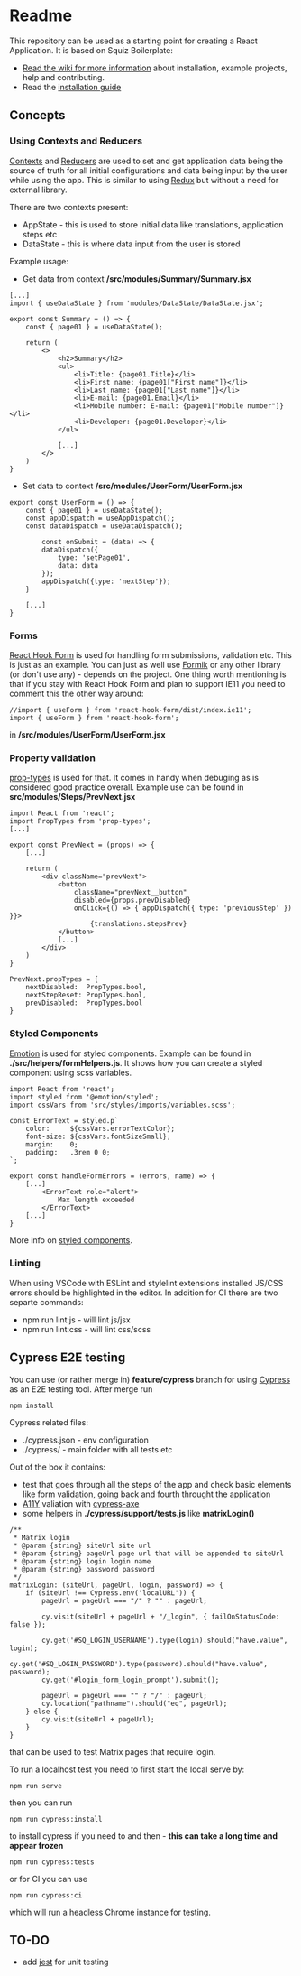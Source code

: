 # Readme #
This repository can be used as a starting point for creating a React Application.
It is based on Squiz Boilerplate:

* [Read the wiki for more information](https://gitlab.squiz.net/boilerplate/webpack-boilerplate/wikis/home) about installation, example projects, help and contributing.
* Read the [installation guide](https://gitlab.squiz.net/boilerplate/webpack-boilerplate/wikis/Installation)

## Concepts

### Using Contexts and Reducers
[Contexts](https://reactjs.org/docs/context.html) and [Reducers](https://reactjs.org/docs/hooks-reference.html#usereducer) are used to set and get application data being the source of truth for all initial configurations and data being input by the user while using the app. This is similar to using [Redux](https://redux.js.org/) but without a need for external library.

There are two contexts present:
* AppState - this is used to store initial data like translations, application steps etc
* DataState - this is where data input from the user is stored

Example usage:
* Get data from context **/src/modules/Summary/Summary.jsx**
```
[...]
import { useDataState } from 'modules/DataState/DataState.jsx';

export const Summary = () => {
    const { page01 } = useDataState();

    return (
        <>
            <h2>Summary</h2>
            <ul>
                <li>Title: {page01.Title}</li>
                <li>First name: {page01["First name"]}</li>
                <li>Last name: {page01["Last name"]}</li>
                <li>E-mail: {page01.Email}</li>
                <li>Mobile number: E-mail: {page01["Mobile number"]}</li>
                <li>Developer: {page01.Developer}</li>
            </ul>

            [...]
        </>
    )
}
```
* Set data to context **/src/modules/UserForm/UserForm.jsx**
```
export const UserForm = () => {
    const { page01 } = useDataState();
    const appDispatch = useAppDispatch();
    const dataDispatch = useDataDispatch();

        const onSubmit = (data) => {
        dataDispatch({
            type: 'setPage01',
            data: data
        });
        appDispatch({type: 'nextStep'});
    }

    [...]
}
```

### Forms
[React Hook Form](https://react-hook-form.com/) is used for handling form submissions, validation etc. This is just as an example. You can just as well use [Formik](https://formik.org/) or any other library (or don't use any) - depends on the project.
One thing worth mentioning is that if you stay with React Hook Form and plan to support IE11 you need to comment this the other way around:
```
//import { useForm } from 'react-hook-form/dist/index.ie11';
import { useForm } from 'react-hook-form';
```
in **/src/modules/UserForm/UserForm.jsx**

### Property validation
[prop-types](https://www.npmjs.com/package/prop-types) is used for that. It comes in handy when debuging as is considered good practice overall.
Example use can be found in **src/modules/Steps/PrevNext.jsx**
```
import React from 'react';
import PropTypes from 'prop-types';
[...]

export const PrevNext = (props) => {
    [...]

    return (
        <div className="prevNext">
            <button
                className="prevNext__button"
                disabled={props.prevDisabled}
                onClick={() => { appDispatch({ type: 'previousStep' }) }}>
                    {translations.stepsPrev}
            </button>
            [...]
        </div>
    )
}

PrevNext.propTypes = {
    nextDisabled:  PropTypes.bool,
    nextStepReset: PropTypes.bool,
    prevDisabled:  PropTypes.bool
}
```

### Styled Components
[Emotion](https://emotion.sh/docs/introduction) is used for styled components. Example can be found in **./src/helpers/formHelpers.js**. It shows how you can create a styled component using scss variables.
```
import React from 'react';
import styled from '@emotion/styled';
import cssVars from 'src/styles/imports/variables.scss';

const ErrorText = styled.p`
    color:     ${cssVars.errorTextColor};
    font-size: ${cssVars.fontSizeSmall};
    margin:    0;
    padding:   .3rem 0 0;
`;

export const handleFormErrors = (errors, name) => {
    [...]
        <ErrorText role="alert">
            Max length exceeded
        </ErrorText>
    [...]
}
```
More info on [styled components](https://styled-components.com/docs/basics).

### Linting
When using VSCode with ESLint and stylelint extensions installed JS/CSS errors should be highlighted in the editor. In addition for CI there are two separte commands:
* npm run lint:js - will lint js/jsx
* npm run lint:css - will lint css/scss

## Cypress E2E testing
You can use (or rather merge in) **feature/cypress** branch for using [Cypress](https://www.cypress.io/) as an E2E testing tool. After merge run
```
npm install
```
Cypress related files:
* ./cypress.json - env configuration
* ./cypress/ - main folder with all tests etc

Out of the box it contains:
* test that goes through all the steps of the app and check basic elements like form validation, going back and fourth throught the application
* [A11Y](https://www.a11yproject.com/) valiation with [cypress-axe](https://www.npmjs.com/package/cypress-axe)
* some helpers in **./cypress/support/tests.js** like **matrixLogin()**
```
/**
 * Matrix login
 * @param {string} siteUrl site url
 * @param {string} pageUrl page url that will be appended to siteUrl
 * @param {string} login login name
 * @param {string} password password
 */
matrixLogin: (siteUrl, pageUrl, login, password) => {
    if (siteUrl !== Cypress.env('localURL')) {
        pageUrl = pageUrl === "/" ? "" : pageUrl;

        cy.visit(siteUrl + pageUrl + "/_login", { failOnStatusCode: false });

        cy.get('#SQ_LOGIN_USERNAME').type(login).should("have.value", login);
        cy.get('#SQ_LOGIN_PASSWORD').type(password).should("have.value", password);
        cy.get('#login_form_login_prompt').submit();

        pageUrl = pageUrl === "" ? "/" : pageUrl;
        cy.location("pathname").should("eq", pageUrl);
    } else {
        cy.visit(siteUrl + pageUrl);
    }
}
```
that can be used to test Matrix pages that require login.

To run a localhost test you need to first start the local serve by:
```
npm run serve
```
then you can run
```
npm run cypress:install
```
to install cypress if you need to and then - **this can take a long time and appear frozen**
```
npm run cypress:tests
```
or for CI you can use
```
npm run cypress:ci
```
which will run a headless Chrome instance for testing.

## TO-DO
* add [jest](https://jestjs.io/en/) for unit testing
